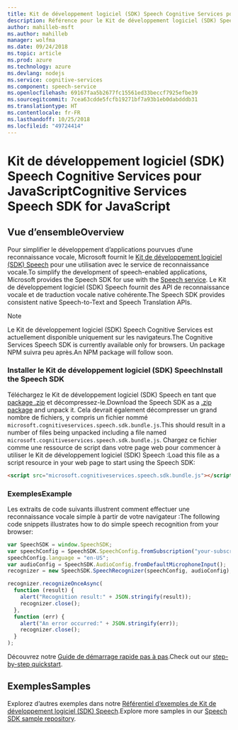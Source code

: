 ```yaml
---
title: Kit de développement logiciel (SDK) Speech Cognitive Services pour JavaScript
description: Référence pour le Kit de développement logiciel (SDK) Speech Cognitive Services pour JavaScript
author: mahilleb-msft
ms.author: mahilleb
manager: wolfma
ms.date: 09/24/2018
ms.topic: article
ms.prod: azure
ms.technology: azure
ms.devlang: nodejs
ms.service: cognitive-services
ms.component: speech-service
ms.openlocfilehash: 69167faa5b2677fc15561ed33beccf7925efbe39
ms.sourcegitcommit: 7cea63cdde5fcfb19271bf7a93b1eb0dabdddb31
ms.translationtype: HT
ms.contentlocale: fr-FR
ms.lasthandoff: 10/25/2018
ms.locfileid: "49724414"
---
```

# <a name="cognitive-services-speech-sdk-for-javascript"></a><span data-ttu-id="73395-103">Kit de développement logiciel (SDK) Speech Cognitive Services pour JavaScript</span><span class="sxs-lookup"><span data-stu-id="73395-103">Cognitive Services Speech SDK for JavaScript</span></span>

## <a name="overview"></a><span data-ttu-id="73395-104">Vue d’ensemble</span><span class="sxs-lookup"><span data-stu-id="73395-104">Overview</span></span>

<span data-ttu-id="73395-105">Pour simplifier le développement d’applications pourvues d’une reconnaissance vocale, Microsoft fournit le [Kit de développement logiciel (SDK) Speech](https://aka.ms/csspeech) pour une utilisation avec le service de reconnaissance vocale.</span><span class="sxs-lookup"><span data-stu-id="73395-105">To simplify the development of speech-enabled applications, Microsoft provides the Speech SDK for use with the [Speech service](https://aka.ms/csspeech).</span></span>
<span data-ttu-id="73395-106">Le Kit de développement logiciel (SDK) Speech fournit des API de reconnaissance vocale et de traduction vocale native cohérente.</span><span class="sxs-lookup"><span data-stu-id="73395-106">The Speech SDK provides consistent native Speech-to-Text and Speech Translation APIs.</span></span>

> [!NOTE]
> <span data-ttu-id="73395-107">Le Kit de développement logiciel (SDK) Speech Cognitive Services est actuellement disponible uniquement sur les navigateurs.</span><span class="sxs-lookup"><span data-stu-id="73395-107">The Cognitive Services Speech SDK is currently available only for browsers.</span></span>
> <span data-ttu-id="73395-108">Un package NPM suivra peu après.</span><span class="sxs-lookup"><span data-stu-id="73395-108">An NPM package will follow soon.</span></span>

### <a name="install-the-speech-sdk"></a><span data-ttu-id="73395-109">Installer le Kit de développement logiciel (SDK) Speech</span><span class="sxs-lookup"><span data-stu-id="73395-109">Install the Speech SDK</span></span>

<span data-ttu-id="73395-110">Téléchargez le Kit de développement logiciel (SDK) Speech en tant que [package .zip](https://aka.ms/csspeech/jsbrowserpackage) et décompressez-le.</span><span class="sxs-lookup"><span data-stu-id="73395-110">Download the Speech SDK as a [.zip package](https://aka.ms/csspeech/jsbrowserpackage) and unpack it.</span></span>
<span data-ttu-id="73395-111">Cela devrait également décompresser un grand nombre de fichiers, y compris un fichier nommé `microsoft.cognitiveservices.speech.sdk.bundle.js`.</span><span class="sxs-lookup"><span data-stu-id="73395-111">This should result in a number of files being unpacked including a file named `microsoft.cognitiveservices.speech.sdk.bundle.js`.</span></span>
<span data-ttu-id="73395-112">Chargez ce fichier comme une ressource de script dans votre page web pour commencer à utiliser le Kit de développement logiciel (SDK) Speech :</span><span class="sxs-lookup"><span data-stu-id="73395-112">Load this file as a script resource in your web page to start using the Speech SDK:</span></span>

```html
<script src="microsoft.cognitiveservices.speech.sdk.bundle.js"></script>
```

### <a name="example"></a><span data-ttu-id="73395-113">Exemples</span><span class="sxs-lookup"><span data-stu-id="73395-113">Example</span></span> 

<span data-ttu-id="73395-114">Les extraits de code suivants illustrent comment effectuer une reconnaissance vocale simple à partir de votre navigateur :</span><span class="sxs-lookup"><span data-stu-id="73395-114">The following code snippets illustrates how to do simple speech recognition from your browser:</span></span>

```javascript 
var SpeechSDK = window.SpeechSDK;
var speechConfig = SpeechSDK.SpeechConfig.fromSubscription("your-subscription-key", "your-service-region");
speechConfig.language = "en-US";
var audioConfig = SpeechSDK.AudioConfig.fromDefaultMicrophoneInput();
recognizer = new SpeechSDK.SpeechRecognizer(speechConfig, audioConfig);

recognizer.recognizeOnceAsync(
  function (result) {
    alert("Recognition result:" + JSON.stringify(result));
    recognizer.close();
  },
  function (err) {
    alert("An error occurred:" + JSON.stringify(err));
    recognizer.close();
  }
);
``` 

<span data-ttu-id="73395-115">Découvrez notre [Guide de démarrage rapide pas à pas](/azure/cognitive-services/speech-service/quickstart-js-browser).</span><span class="sxs-lookup"><span data-stu-id="73395-115">Check out our [step-by-step quickstart](/azure/cognitive-services/speech-service/quickstart-js-browser).</span></span>

## <a name="samples"></a><span data-ttu-id="73395-116">Exemples</span><span class="sxs-lookup"><span data-stu-id="73395-116">Samples</span></span>

<span data-ttu-id="73395-117">Explorez d’autres exemples dans notre [Référentiel d’exemples de Kit de développement logiciel (SDK) Speech](https://aka.ms/csspeech/samples).</span><span class="sxs-lookup"><span data-stu-id="73395-117">Explore more samples in our [Speech SDK sample repository](https://aka.ms/csspeech/samples).</span></span>
